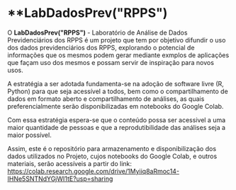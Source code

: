 # **LabDadosPrev("RPPS")  

O **LabDadosPrev("RPPS")** - Laboratório de Análise de Dados Previdenciários dos RPPS é um projeto que tem por objetivo difundir o uso dos dados previdenciários dos RPPS, explorando o potencial de informações que os mesmos podem gerar mediante exmplos de aplicações que façam uso dos mesmos e possam servir de inspiração para novos usos. 

A estratégia a ser adotada fundamenta-se na adoção de software livre (R, Python) para que seja acessível a todos, bem como o compartilhamento de dados em formato aberto e compartilhamento de análises, as quais preferencialmente serão disponibilizadas em notebooks do Google Colab.  

Com essa estratégia espera-se que o conteúdo possa ser acessivel a uma maior quantidade de pessoas e que a reprodutibilidade das análises seja a maior possível.

Assim, este é o repositório para armazenamento e disponibilização dos dados utilizados no Projeto, cujos notebooks do Google Colab, e outros materiais, serão acessíveis a partir  do link: https://colab.research.google.com/drive/1Myiiq8aRmoc14-IHNe5SNTNdYGjWI1tE?usp=sharing



